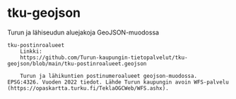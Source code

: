# tku-geojson
Turun ja lähiseudun aluejakoja GeoJSON-muodossa



	tku-postinroalueet
		Linkki:
		https://github.com/Turun-kaupungin-tietopalvelut/tku-geojson/blob/main/tku-postinroalueet.geojson

		Turun ja lähikuntien postinumeroalueet geojson-muodossa. EPSG:4326. Vuoden 2022 tiedot. Lähde Turun kaupungin avoin WFS-palvelu (https://opaskartta.turku.fi/TeklaOGCWeb/WFS.ashx).
